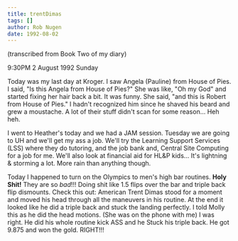 ```yaml
---
title: trentDimas
tags: []
author: Rob Nugen
date: 1992-08-02
---
```


<p class=note>(transcribed from Book Two of my diary)

<p class=date>9:30PM 2 August 1992 Sunday

<p>Today was my last day at Kroger.  I saw Angela (Pauline) from House
of Pies.  I said, "Is this Angela from House of Pies?"  She was like,
"Oh my God" and started fixing her hair back a bit.  It was funny.
She said, "and this is Robert from House of Pies."  I hadn't
recognized him since he shaved his beard and grew a moustache.  A lot
of their stuff didn't scan for some reason... Heh heh.

<p>I went to Heather's today and we had a JAM session.  Tuesday we are
going to UH and we'll get my ass a job.  We'll try the Learning
Support Services (LSS) where they do tutoring, and the job bank and,
Central Site Computing for a job for me.  We'll also look at financial
aid for HL&P kids...  It's lightning & storming a lot.  More rain than
anything though.

<p>Today I happened to turn on the Olympics to men's high bar
routines.  <b>Holy Shit!</b>  They are so <em>bad</em>!!!  Doing shit
like 1.5 flips over the bar and triple back flip dismounts.  Check
this out:  American Trent Dimas stood for a moment and moved his head
through all the maneuvers in his routine.  At the end it looked like
he did a triple back and stuck the landing perfectly.  I told Molly
this as he did the head motions. (She was on the phone with me)  I was
right.  He did his whole routine kick ASS and he Stuck his triple
back.  He got 9.875 and won the gold.  RIGHT!!!
